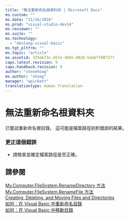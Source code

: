 ```yaml
---
title: "無法重新命名根資料夾 | Microsoft Docs"
ms.custom: ""
ms.date: "11/16/2016"
ms.prod: "visual-studio-dev14"
ms.reviewer: ""
ms.suite: ""
ms.technology: 
  - "devlang-visual-basic"
ms.tgt_pltfrm: ""
ms.topic: "article"
ms.assetid: 325eb73c-d5fe-4b65-8926-5dabff007277
caps.latest.revision: 9
caps.handback.revision: 9
author: "stevehoag"
ms.author: "shoag"
manager: "wpickett"
translationtype: Human Translation
---
```

# 無法重新命名根資料夾
已嘗試重新命名根目錄。 這可能是檔案路徑剖析錯誤的結果。  
  
### 更正這個錯誤  
  
-   請檢查並確定檔案路徑是否正確。  
  
## 請參閱  
 [My.Computer.FileSystem.RenameDirectory 方法](http://msdn.microsoft.com/zh-tw/14700cb3-9d29-46e2-af8d-61970d7e251b)   
 [My.Computer.FileSystem.RenameFile 方法](http://msdn.microsoft.com/zh-tw/00ad6fbd-924e-4a49-af32-d505fe69ea32)   
 [Creating, Deleting, and Moving Files and Directories](../../visual-basic/developing-apps/programming/drives-directories-files/creating-deleting-and-moving-files-and-directories.md)   
 [如何：在 Visual Basic 中重新命名目錄](http://msdn.microsoft.com/zh-tw/780c7afc-a03c-4b01-865a-510fe331b1cc)   
 [如何：在 Visual Basic 中移動目錄](http://msdn.microsoft.com/zh-tw/0f26d1ef-c0a0-4445-8eb0-9b7d0490411c)